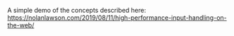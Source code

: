 A simple demo of the concepts described here: https://nolanlawson.com/2019/08/11/high-performance-input-handling-on-the-web/
